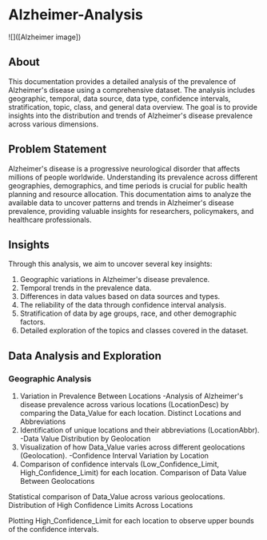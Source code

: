 # Alzheimer-Analysis

![]([Alzheimer image])
## About
This documentation provides a detailed analysis of the prevalence of Alzheimer's disease using a comprehensive dataset. The analysis includes geographic, temporal, data source, data type, confidence intervals, stratification, topic, class, and general data overview. The goal is to provide insights into the distribution and trends of Alzheimer's disease prevalence across various dimensions.

## Problem Statement
Alzheimer's disease is a progressive neurological disorder that affects millions of people worldwide. Understanding its prevalence across different geographies, demographics, and time periods is crucial for public health planning and resource allocation. This documentation aims to analyze the available data to uncover patterns and trends in Alzheimer's disease prevalence, providing valuable insights for researchers, policymakers, and healthcare professionals.

## Insights
Through this analysis, we aim to uncover several key insights:
1. Geographic variations in Alzheimer's disease prevalence.
2. Temporal trends in the prevalence data.
3. Differences in data values based on data sources and types.
4. The reliability of the data through confidence interval analysis.
5. Stratification of data by age groups, race, and other demographic factors.
6. Detailed exploration of the topics and classes covered in the dataset.

## Data Analysis and Exploration
### Geographic Analysis
1. Variation in Prevalence Between Locations
-Analysis of Alzheimer's disease prevalence across various locations (LocationDesc) by comparing the Data_Value for each location.
Distinct Locations and Abbreviations
2. Identification of unique locations and their abbreviations (LocationAbbr).
-Data Value Distribution by Geolocation
3. Visualization of how Data_Value varies across different geolocations (Geolocation).
-Confidence Interval Variation by Location
4. Comparison of confidence intervals (Low_Confidence_Limit, High_Confidence_Limit) for each location.
Comparison of Data Value Between Geolocations

Statistical comparison of Data_Value across various geolocations.
Distribution of High Confidence Limits Across Locations

Plotting High_Confidence_Limit for each location to observe upper bounds of the confidence intervals.
